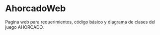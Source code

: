 # AhorcadoWeb
Pagina web para requerimientos, código básico y diagrama de clases del juego AHORCADO.
